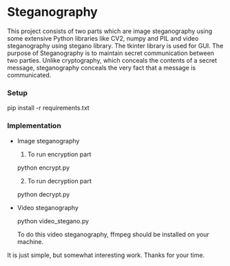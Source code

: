 # Steganography

This project consists of two parts which are image steganography using some extensive Python libraries like CV2, numpy and PIL and video steganography using stegano library. The tkinter library is used for GUI.
The purpose of Steganography is to maintain secret communication between two parties. Unlike cryptography, which conceals the contents of a secret message, steganography conceals the very fact that a message is communicated.

### Setup

pip install -r requirements.txt

### Implementation
- Image steganography

    1. To run encryption part

    python encrypt.py

    2. To run decryption part

    python decrypt.py

- Video steganography

    python video_stegano.py

    To do this video steganography, ffmpeg should be installed on your machine.

It is just simple, but somewhat interesting work.
Thanks for your time.